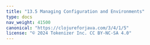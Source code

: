```yaml
---
title: "13.5 Managing Configuration and Environments"
type: docs
nav_weight: 41500
canonical: "https://clojureforjava.com/3/4/1/5"
license: "© 2024 Tokenizer Inc. CC BY-NC-SA 4.0"
---
```

